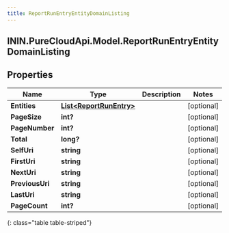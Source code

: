 ```yaml
---
title: ReportRunEntryEntityDomainListing
---
```

## ININ.PureCloudApi.Model.ReportRunEntryEntityDomainListing

## Properties

|Name | Type | Description | Notes|
|------------ | ------------- | ------------- | -------------|
| **Entities** | [**List&lt;ReportRunEntry&gt;**](ReportRunEntry.html) |  | [optional] |
| **PageSize** | **int?** |  | [optional] |
| **PageNumber** | **int?** |  | [optional] |
| **Total** | **long?** |  | [optional] |
| **SelfUri** | **string** |  | [optional] |
| **FirstUri** | **string** |  | [optional] |
| **NextUri** | **string** |  | [optional] |
| **PreviousUri** | **string** |  | [optional] |
| **LastUri** | **string** |  | [optional] |
| **PageCount** | **int?** |  | [optional] |
{: class="table table-striped"}


